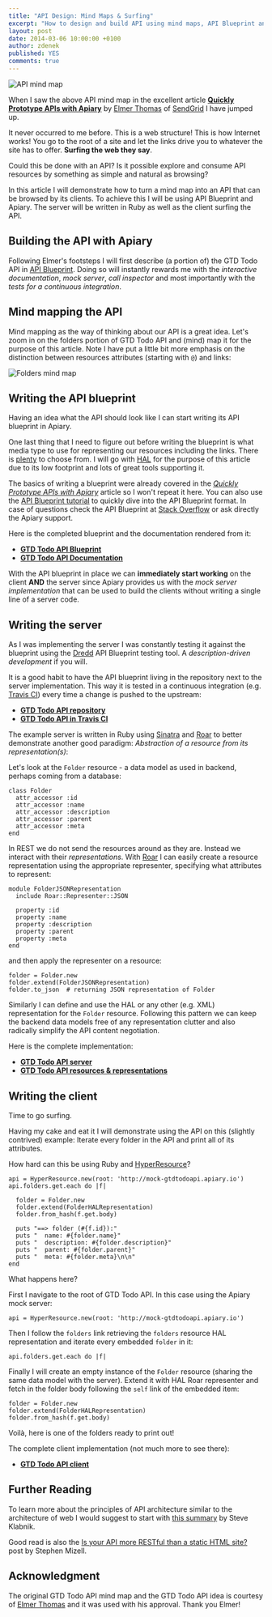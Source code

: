 ```yaml
---
title: "API Design: Mind Maps & Surfing"
excerpt: "How to design and build API using mind maps, API Blueprint and Apiary."
layout: post
date: 2014-03-06 10:00:00 +0100
author: zdenek
published: YES
comments: true
---
```


![API mind map](/images/2014-03-06-Surfing-API/api-mindmap.png)

When I saw the above API mind map in the excellent article [**Quickly Prototype APIs with Apiary**][sendgrind-article] by [Elmer Thomas][] of [SendGrid][] I have jumped up.

It never occurred to me before. This is a web structure! This is how Internet works! You go to the root of a site and let the links drive you to whatever the site has to offer. **Surfing the web they say**.

Could this be done with an API? Is it possible explore and consume API resources by something as simple and natural as browsing?

In this article I will demonstrate how to turn a mind map into an API that can be browsed by its clients. To achieve this I will be using API Blueprint and Apiary. The server will be written in Ruby as well as the client surfing the API.

## Building the API with Apiary
Following Elmer's footsteps I will first describe (a portion of) the GTD Todo API in [API Blueprint]. Doing so will instantly rewards me with the *interactive documentation*, *mock server*, *call inspector* and most importantly with the *tests for a continuous integration*. 

## Mind mapping the API
Mind mapping as the way of thinking about our API is a great idea. Let's zoom in on the folders portion of GTD Todo API and (mind) map it for the purpose of this article. Note I have put a little bit more emphasis on the distinction between resources attributes (starting with `@`) and links:

![Folders mind map](/images/2014-03-06-Surfing-API/folders-mindmap.png)

## Writing the API blueprint
Having an idea what the API should look like I can start writing its API blueprint in Apiary.

One last thing that I need to figure out before writing the blueprint is what media type to use for representing our resources including the links. There is [plenty][media-types] to choose from. I will go with [HAL][] for the purpose of this article due to its low footprint and lots of great tools supporting it.

The basics of writing a blueprint were already covered in the [*Quickly Prototype APIs with Apiary*][sendgrind-article] article so I won't repeat it here. You can also use the [API Blueprint tutorial][] to quickly dive into the API Blueprint format. In case of questions check the API Blueprint at [Stack Overflow][] or ask directly the Apiary support. 

Here is the completed blueprint and the documentation rendered from it:

+ [**GTD Todo API Blueprint**][todoapi-blueprint]
+ [**GTD Todo API Documentation**][todoapi-documentation]

With the API blueprint in place we can **immediately start working** on the client **AND** the server since Apiary provides us with the *mock server implementation* that can be used to build the clients without writing a single line of a server code.

## Writing the server
As I was implementing the server I was constantly testing it against the blueprint using the [Dredd][] API Blueprint testing tool. A *description-driven development* if you will.

It is a good habit to have the API blueprint living in the repository next to the server implementation. This way it is tested in a continuous integration (e.g. [Travis CI][]) every time a change is pushed to the upstream:

+ [**GTD Todo API repository**](https://github.com/zdne/todoapi)
+ [**GTD Todo API in Travis CI**](https://travis-ci.org/zdne/todoapi)

The example server is written in Ruby using [Sinatra][] and [Roar][] to better demonstrate another good paradigm: *Abstraction of a resource from its representation(s)*:

Let's look at the `Folder` resource - a data model as used in backend, perhaps coming from a database: 


    class Folder
      attr_accessor :id
      attr_accessor :name
      attr_accessor :description
      attr_accessor :parent
      attr_accessor :meta
    end


In REST we do not send the resources around as they are. Instead we interact with their *representations*. With [Roar][] I can easily create a resource representation using the appropriate representer, specifying what attributes to represent:


    module FolderJSONRepresentation
      include Roar::Representer::JSON

      property :id
      property :name
      property :description
      property :parent
      property :meta
    end

and then apply the representer on a resource:

    folder = Folder.new
    folder.extend(FolderJSONRepresentation)
    folder.to_json  # returning JSON representation of Folder

Similarly I can define and use the HAL or any other (e.g. XML) representation for the `Folder` resource. Following this pattern we can keep the backend data models free of any representation clutter and also radically simplify the API content negotiation.

Here is the complete implementation: 

+ [**GTD Todo API server**](https://github.com/zdne/todoapi/blob/master/app.rb)
+ [**GTD Todo API resources & representations**](https://github.com/zdne/todoapi/blob/master/domain_model.rb)

## Writing the client
Time to go surfing.

Having my cake and eat it I will demonstrate using the API on this (slightly contrived) example: Iterate every folder in the API and print all of its attributes. 

How hard can this be using Ruby and [HyperResource](https://github.com/gamache/hyperresource)?


    api = HyperResource.new(root: 'http://mock-gtdtodoapi.apiary.io')
    api.folders.get.each do |f|
      
      folder = Folder.new
      folder.extend(FolderHALRepresentation)
      folder.from_hash(f.get.body)

      puts "==> folder (#{f.id}):"
      puts "  name: #{folder.name}"
      puts "  description: #{folder.description}"
      puts "  parent: #{folder.parent}"
      puts "  meta: #{folder.meta}\n\n"
    end 


What happens here? 

First I navigate to the root of GTD Todo API. In this case using the Apiary mock server: 

    api = HyperResource.new(root: 'http://mock-gtdtodoapi.apiary.io')


Then I follow the `folders` link retrieving the `folders` resource HAL representation and iterate every embedded `folder` in it:


    api.folders.get.each do |f|

Finally I will create an empty instance of the `Folder` resource (sharing the same data model with the server). Extend it with HAL Roar representer and fetch in the folder body following the `self` link of the embedded item: 

    folder = Folder.new
    folder.extend(FolderHALRepresentation)
    folder.from_hash(f.get.body)

Voilà, here is one of the folders ready to print out!

The complete client implementation (not much more to see there):

+ [**GTD Todo API client**](https://github.com/zdne/todoapi-client-ruby)

## Further Reading
To learn more about the principles of API architecture similar to the architecture of web I would suggest to start with [this summary][hypermedia-api] by Steve Klabnik.

Good read is also the [Is your API more RESTful than a static HTML site?][restful-site] post by Stephen Mizell.

## Acknowledgment
The original GTD Todo API mind map and the GTD Todo API idea is courtesy of [Elmer Thomas][] and it was used with his approval. Thank you Elmer!

[sendgrind-article]: http://sendgrid.com/blog/quickly-prototype-apis-apiary/
[Elmer Thomas]: https://twitter.com/thinkingserious
[SendGrid]: http://sendgrid.com
[affordances]: http://en.wikipedia.org/wiki/Affordance
[REST]: http://smizell.com/weblog/2013/restful-static-site
[API Blueprint]: http://apiblueprint.org
[media-types]: https://blog.apigee.com/detail/api_design_harnessing_hypermedia_types
[HAL]: http://stateless.co/hal_specification.html
[API Blueprint tutorial]: http://apiary.io/blueprint
[Stack Overflow]: http://stackoverflow.com/questions/tagged/apiblueprint
[todoapi-documentation]: http://docs.gtdtodoapi.apiary.io
[todoapi-blueprint]: https://github.com/zdne/todoapi/blob/master/apiary.apib
[Sinatra]: http://www.sinatrarb.com
[Roar]: https://github.com/apotonick/roar
[Dredd]: https://github.com/apiaryio/dredd
[Travis CI]: https://travis-ci.org
[hypermedia-api]: https://coderwall.com/p/xvzu-g
[restful-site]: http://smizell.com/weblog/2013/restful-static-site